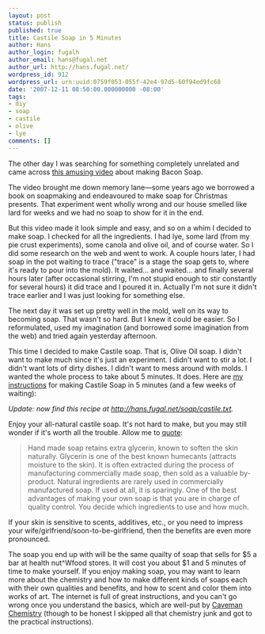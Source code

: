 ```yaml
---
layout: post
status: publish
published: true
title: Castile Soap in 5 Minutes
author: Hans
author_login: fugalh
author_email: hans@fugal.net
author_url: http://hans.fugal.net/
wordpress_id: 912
wordpress_url: urn:uuid:0759f053-055f-42e4-97d5-60f94ed9fc68
date: '2007-12-11 08:50:00.000000000 -08:00'
tags:
- diy
- soap
- castile
- olive
- lye
comments: []
---
```

<p>The other day I was searching for something completely unrelated and came across <a href="http://www.instructables.com/id/How-to-Make-Bacon-Soap/">this amusing video</a> about making Bacon Soap. </p>

<p>The video brought me down memory lane—some years ago we borrowed a book on soapmaking and endeavoured to make soap for Christmas presents. That experiment went wholly wrong and our house smelled like lard for weeks and we had no soap to show for it in the end.</p>

<p>But this video made it look simple and easy, and so on a whim I decided to make soap. I checked for all the ingredients. I had lye, some lard (from my pie crust experiments), some canola and olive oil, and of course water. So I did some research on the web and went to work. A couple hours later, I had soap in the pot waiting to trace ("trace" is a stage the soap gets to, where it's ready to pour into the mold). It waited… and waited… and finally several hours later (after occasional stirring, I'm not stupid enough to stir constantly for several hours) it did trace and I poured it in. Actually I'm not sure it didn't trace earlier and I was just looking for something else.</p>

<p>The next day it was set up pretty well in the mold, well on its way to becoming soap. That wasn't so hard. But I knew it could be easier. So I reformulated, used my imagination (and borrowed some imagination from the web) and tried again yesterday afternoon.</p>

<p>This time I decided to make Castile soap. That is, Olive Oil soap. I didn't want to make much since it's just an experiment. I didn't want to stir a lot. I didn't want lots of dirty dishes. I didn't want to mess around with molds. I wanted the whole process to take about 5 minutes. It does. Here are <a href="http://hans.fugal.net/castile.txt">my instructions</a> for making Castile Soap in 5 minutes (and a few weeks of waiting):</p>

<p><em>Update: now find this recipe at <a href="http://hans.fugal.net/soap/castile.txt">http://hans.fugal.net/soap/castile.txt</a>.</em></p>

<p>Enjoy your all-natural castile soap. It's not hard to make, but you may still wonder if it's worth all the trouble. Allow me to <a href="http://www.cranberrylane.com/soapmaking.htm">quote</a>:</p>

<blockquote>
    <p>Hand made soap retains extra glycerin, known to soften the skin naturally. Glycerin is one of the best known humecants (attracts moisture to the skin). It is often extracted during the process of manufacturing commercially made soap, then sold as a valuable by-product. Natural ingredients are rarely used in commercially manufactured soap. If used at all, it is sparingly. One of the best advantages of making your own soap is that you are in charge of quality control. You decide which ingredients to use and how much.</p>
</blockquote>

<p>If your skin is sensitive to scents, additives, etc., or you need to impress your wife/girlfriend/soon-to-be-girlfriend, then the benefits are even more pronounced.</p>

<p>The soap you end up with will be the same quailty of soap that sells for $5 a bar at health nut^Wfood stores. It will cost you about $1 and 5 minutes of time to make yourself. If you enjoy making soap, you may want to learn more about the chemistry and how to make different kinds of soaps each with their own qualities and benefits, and how to scent and color them into works of art. The internet is full of great instructions, and you can't go wrong once you understand the basics, which are well-put by <a href="http://cavemanchemistry.com/oldcave/projects/soap/">Caveman Chemistry</a> (though to be honest I skipped all that chemistry junk and got to the practical instructions). </p>
